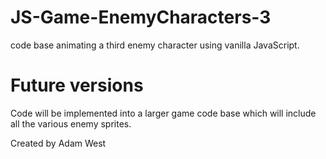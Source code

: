 # JS-Game-EnemyCharacters-3

code base animating a third enemy character using vanilla JavaScript.

# Future versions

Code will be implemented into a larger game code base which will include all the various enemy sprites. 



Created by Adam West

